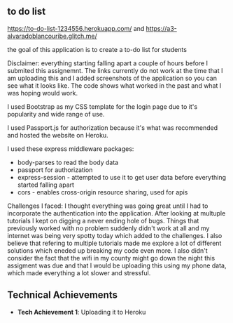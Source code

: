 

## to do list 

https://to-do-list-1234556.herokuapp.com/ and https://a3-alvaradoblancouribe.glitch.me/ 

the goal of this application is to create a to-do list for students 


Disclaimer: everything starting falling apart a couple of hours before I submited this assignemnt. The links currently do not work at the time that I am uploading this and I added screenshots of the application so you can see what it looks like. The code  shows what worked in the past and what I was hoping would work.  

I used Bootstrap as my CSS template for the login page due to it's popularity and wide range of use. 

I used Passport.js for authorization because it's what was recommended and hosted the website on Heroku. 

I used these express middleware packages:
- body-parses to read the body data 
- passport for authorization 
- express-session - attempted to use it to get user data before everything started falling  apart
- cors - enables cross-origin resource sharing, used for apis 

Challenges I faced:
I thought everything was going great until I had to incorporate the authentication into the application. After looking at multuple tutorials I kept on digging a never ending hole of bugs. Things that previously worked with no problem suddenly didn't work at all and my internet was being very spotty today which added to the challenges. I also believe that refering to multiple tutorials made me explore a lot of different solutions which eneded up breaking my code even more. I also didn't consider the fact that the wifi in my county might go down the night this assigment was due and that I would be uploading this using my phone data, which made everything a lot slower and stressful.

## Technical Achievements
- **Tech Achievement 1**: Uploading it to Heroku

